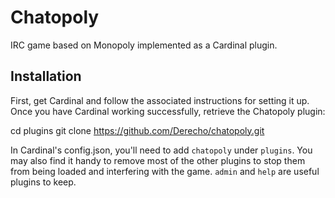 # Chatopoly
IRC game based on Monopoly implemented as a Cardinal plugin.

## Installation
First, get Cardinal and follow the associated instructions for setting it up.
Once you have Cardinal working successfully, retrieve the Chatopoly plugin:

   cd plugins
   git clone https://github.com/Derecho/chatopoly.git

In Cardinal's config.json, you'll need to add `chatopoly` under `plugins`. 
You may also find it handy to remove most of the other plugins to stop them
from being loaded and interfering with the game. `admin` and `help` are useful
plugins to keep.
